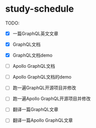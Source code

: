# study-schedule

TODO:

- [x] 一篇GraphQL英文文章
- [x] GraphQL文档
- [x] GraphQL文档demo
- [ ] Apollo GraphQL文档
- [ ] Apollo GraphQL文档的demo
- [ ] 跑一遍GraphQL开源项目并修改
- [ ] 跑一遍Apollo GraphQL开源项目并修改
- [ ] 翻译一篇GraphQL文章
- [ ] 翻译一篇Apollo GraphQL文章

